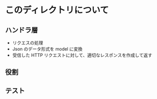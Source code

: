 # このディレクトリについて

## ハンドラ層

- リクエスの処理
- Json のデータ形式を model に変換
- 受信した HTTP リクエストに対して、適切なレスポンスを作成して返す

## 役割

## テスト
